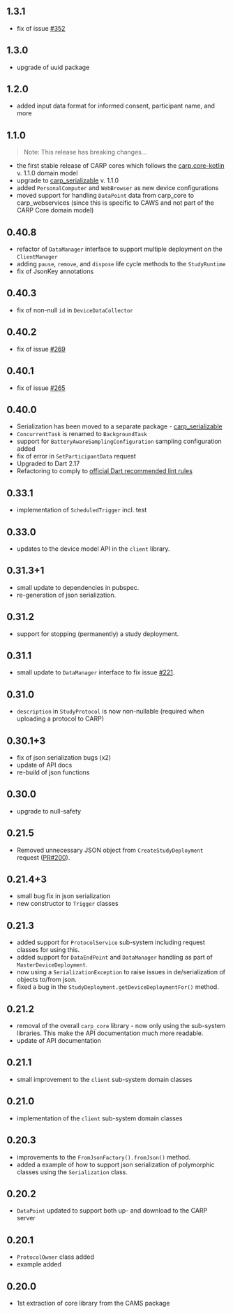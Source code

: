 ## 1.3.1

* fix of issue [#352](https://github.com/cph-cachet/carp.sensing-flutter/issues/352)

## 1.3.0

* upgrade of uuid package

## 1.2.0

* added input data format for informed consent, participant name, and more

## 1.1.0

> Note: This release has breaking changes...

* the first stable release of CARP cores which follows the [carp.core-kotlin](https://github.com/imotions/carp.core-kotlin) v. 1.1.0 domain model
* upgrade to [carp_serializable](https://pub.dev/packages/carp_serializable) v. 1.1.0
* added `PersonalComputer` and `WebBrowser` as new device configurations
* moved support for handling `DataPoint` data from carp_core to carp_webservices (since this is specific to CAWS and not part of the CARP Core domain model)

## 0.40.8

* refactor of `DataManager` interface to support multiple deployment on the `ClientManager`
* adding `pause`, `remove`, and `dispose` life cycle methods to the `StudyRuntime`
* fix of JsonKey annotations

## 0.40.3

* fix of non-null `id` in `DeviceDataCollector`

## 0.40.2

* fix of issue [#269](https://github.com/cph-cachet/carp.sensing-flutter/issues/269)

## 0.40.1

* fix of issue [#265](https://github.com/cph-cachet/carp.sensing-flutter/issues/265)

## 0.40.0

* Serialization has been moved to a separate package - [carp_serializable](https://pub.dev/packages/carp_serializable)
* `ConcurrentTask` is renamed to `BackgroundTask`
* support for `BatteryAwareSamplingConfiguration` sampling configuration added
* fix of error in `SetParticipantData` request
* Upgraded to Dart 2.17
* Refactoring to comply to [official Dart recommended lint rules](https://pub.dev/packages/flutter_lints)

## 0.33.1

* implementation of `ScheduledTrigger` incl. test

## 0.33.0

* updates to the device model API in the `client` library.

## 0.31.3+1

* small update to dependencies in pubspec.
* re-generation of json serialization.

## 0.31.2

* support for stopping (permanently) a study deployment.

## 0.31.1

* small update to `DataManager` interface to fix issue [#221](https://github.com/cph-cachet/carp.sensing-flutter/issues/221).

## 0.31.0

* `description` in `StudyProtocol` is now non-nullable (required when uploading a protocol to CARP)

## 0.30.1+3

* fix of json serialization bugs (x2)
* update of API docs
* re-build of json functions

## 0.30.0

* upgrade to null-safety

## 0.21.5

* Removed unnecessary JSON object from `CreateStudyDeployment` request ([PR#200](https://github.com/cph-cachet/carp.sensing-flutter/pull/200)).

## 0.21.4+3

* small bug fix in json serialization
* new constructor to `Trigger` classes

## 0.21.3

* added support for `ProtocolService` sub-system including request classes for using this.
* added support for `DataEndPoint` and `DataManager` handling as part of `MasterDeviceDeployment`.
* now using a `SerializationException` to raise issues in de/serialization of objects to/from json.
* fixed a bug in the `StudyDeployment.getDeviceDeploymentFor()` method.

## 0.21.2

* removal of the overall `carp_core` library - now only using the sub-system libraries. This make the API documentation much more readable.
* update of API documentation

## 0.21.1

* small improvement to the `client` sub-system domain classes

## 0.21.0

* implementation of the `client` sub-system domain classes

## 0.20.3

* improvements to the `FromJsonFactory().fromJson()` method.
* added a example of how to support json serialization of polymorphic classes using the `Serialization` class.

## 0.20.2

* `DataPoint` updated to support both up- and download to the CARP server

## 0.20.1

* `ProtocolOwner` class added
* example added

## 0.20.0

* 1st extraction of core library from the CAMS package
